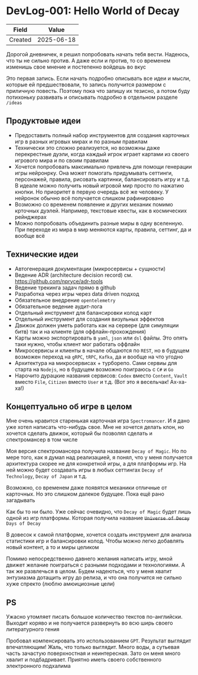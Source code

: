 # DevLog-001: Hello World of Decay

| Field   | Value      |
| ------- | ---------- |
| Created | 2025-06-18 |

Дорогой дневничек, я решил попробовать начать тебя вести. Надеюсь, что ты не сильно против. А даже если и против, то со временем изменишь свое мнение и постепенно войдешь во вкус

Это первая запись. Если начать подробно описывать все идеи и мысли, которые ей предшествовали, то запись получится размером с приличную повесть. Поэтому пока что запишу их тезисно, а потом буду потихоньку развивать и описывать подробно в отдельном разделе `/ideas`

## Продуктовые идеи

- Предоставить полный набор инструментов для создания карточных игр в разных игровых мирах и по разным правилам
- Технически это сложно реализуется, но возможны даже перекрестные дуэли, когда каждый игрок играет картами из своего игрового мира и по своим правилам
- Хочется попробовать максимально привлечь для помощи генерации игры нейронрку. Она может помогать придумывать сеттинги, персонажей, правила, рисовать картинки, балансировать игру и т.д. В идеале можно получить новый игровой мир просто по нажатию кнопки. Но приоритет в первую очередь всё же человеку. У нейронок обычно всё получается слишком рафинировано
- Возможно со временем появление и других механик помимо крточных дуэлей. Например, текстовые квесты, как в космических рейнджерах
- Можно попробовать объединить разные миры в одну вселенную. При переходе из мира в мир меняются карты, правила, сеттинг, да и вообще всё

## Технические идеи

- Автогенерация документации (микросервисы + сущности)
- Ведение ADR (architecture decision record) см. https://github.com/npryce/adr-tools
- Ведение трекинга задач прямо в github
- Разработка через игры через data driven подход
- Обязательное внедрение `opentelemetry`
- Обязательное ведение аудит-лога
- Отдельный инструмент для балансировки колод карт
- Отдельный инструмент для создания визульных эффектов
- Движок должен уметь работать как на сервере (для симуляции битв) так и на клиенте (для оффлайн-прохождения)
- Карты можно экспортировать в `yaml`, `json` или `dsl` файлы. Это опять таки нужно, чтобы клиент мог работать оффлайн
- Микросервисы и клиенты в начале общаются по `REST`, но в будущем возможен переход на `gRPC`, `tRPC`, `Kafka`, да и вообще на что угодно
- Архитектура на микросервисах + турборепо. Сами сервиы для старта на `Nodejs`, но в будущем возможно поиграюсь с `C#` и `Go`
- Нарочито дурацкие названия сервисов: `Codex` вместо `Content`, `Vault` вместо `File`, `Citizen` вместо `User` и т.д. (Вот это я весельчак! Ах-ха-ха!)

## Концептуально об игре в целом

Мне очень нравится старенькая карточная игра `Spectromancer`. И я дано уже хотел написать что-нибудь свое. Мне не хочется делать клон, но хочется сделать движок, который бы позволял сделать и спектромансер в том числе

Моя версия спектромансера получила название `Decay of Magic`. Но по мере того, как я думал над реализацией, я понял, что у меня получается архитектура скорее не для конкретной игры, а для платформы игр. На ней можно будет создавать игры в любых сеттингах `Decay of Technology`, `Decay of Japan` и т.д.

Возможно, со временем даже появятся механики отличные от карточных. Но это слишком далекое будущее. Пока ещё рано загадывать

Как бы то ни было. Уже сейчас очевидно, что `Decay of Magic` будет лишь одной из игр платформы. Которая получила название ~~`Universe of Decay`~~ `Days of Decay`

В довесок к самой платформе, хочется создать инструмент для анализа статистики игр и балансировки колод. Чтобы можно легко добавлять новый контент, а то и миры целиком

Помимо непосредственно давнего желания написать игру, мной движет желание поиграться с разными подходами и технологиями. А так же развлечься в целом. Будем надеються, что у меня хватит энтузиазма дотащить игру до релиза, и что она получится не сильно хуже спректо (люблю амюициозные цели)

## PS

Ужасно утомляет писать большое количество текстов по-английски. Выходит коряво и не получается развернуть во всю ширь своего литературного гения

Пробовал компенсировать это использованием `GPT`. Результат выглядит впечатляющим! Жаль, что только выглядит. Много воды, а сутьевая часть зачастую поверхностная и неинтересная. Зато он меня много хвалит и подбадривает. Приятно иметь своего собственного электронного подхалима
